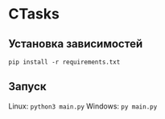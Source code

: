 # CTasks

## Установка зависимостей
`pip install -r requirements.txt`

## Запуск
Linux:
`python3 main.py`
Windows:
`py main.py`
